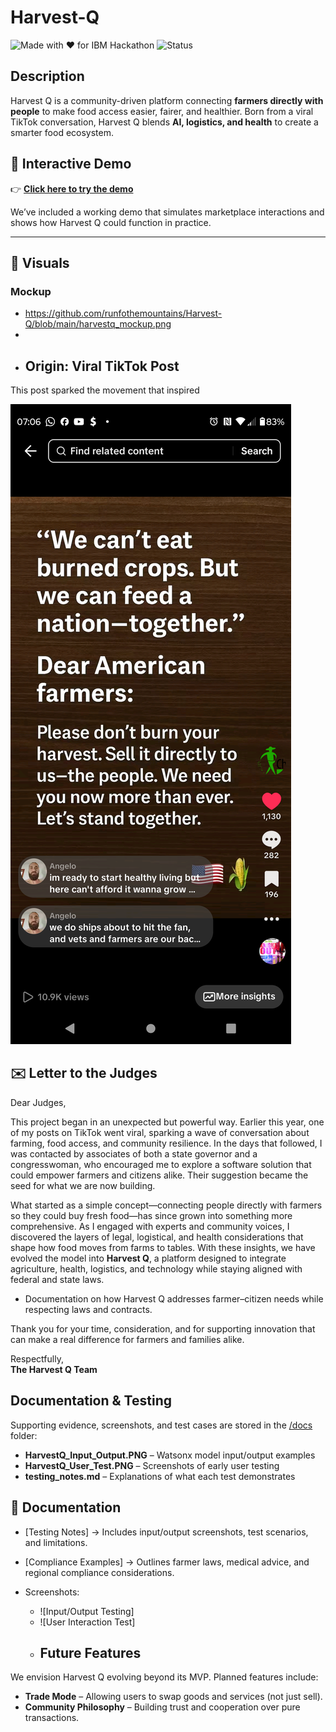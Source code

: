 # Harvest-Q
![Made with ❤️ for IBM Hackathon](https://img.shields.io/badge/Made%20with%20%E2%9D%A4-IBM%20Hackathon-blue)
![Status](https://img.shields.io/badge/Status-Demo%20Ready-brightgreen)

## Description

Harvest Q is a community-driven platform connecting **farmers directly with people** to make food access easier, fairer, and healthier. Born from a viral TikTok conversation, Harvest Q blends **AI, logistics, and health** to create a smarter food ecosystem.  


## 🚀 Interactive Demo

👉 [**Click here to try the demo**](https://runfothemountains.github.io/Harvest-Q/)

We’ve included a working demo that simulates marketplace interactions and shows how Harvest Q could function in practice.  


---

## 📸 Visuals  

### Mockup  
- https://github.com/runfothemountains/Harvest-Q/blob/main/harvestq_mockup.png
- 
- ## Origin: Viral TikTok Post  

This post sparked the movement that inspired

![Viral Post Screenshot](https://raw.githubusercontent.com/runfothemountains/Harvest-Q/main/Screenshot_20250818-070644.png)

## ✉️ Letter to the Judges

Dear Judges,  

This project began in an unexpected but powerful way. Earlier this year, one of my posts on TikTok went viral, sparking a wave of conversation about farming, food access, and community resilience. In the days that followed, I was contacted by associates of both a state governor and a congresswoman, who encouraged me to explore a software solution that could empower farmers and citizens alike. Their suggestion became the seed for what we are now building.  

What started as a simple concept—connecting people directly with farmers so they could buy fresh food—has since grown into something more comprehensive. As I engaged with experts and community voices, I discovered the layers of legal, logistical, and health considerations that shape how food moves from farms to tables. With these insights, we have evolved the model into **Harvest Q**, a platform designed to integrate agriculture, health, logistics, and technology while staying aligned with federal and state laws.  

- Documentation on how Harvest Q addresses farmer–citizen needs while respecting laws and contracts.

Thank you for your time, consideration, and for supporting innovation that can make a real difference for farmers and families alike.  

Respectfully,  
**The Harvest Q Team**  

## Documentation & Testing
Supporting evidence, screenshots, and test cases are stored in the [/docs](/docs) folder:
- **HarvestQ_Input_Output.PNG** – Watsonx model input/output examples
- **HarvestQ_User_Test.PNG** – Screenshots of early user testing
- **testing_notes.md** – Explanations of what each test demonstrates
## 📂 Documentation

- [Testing Notes] 
  → Includes input/output screenshots, test scenarios, and limitations.  

- [Compliance Examples]
  → Outlines farmer laws, medical advice, and regional compliance considerations.  

- Screenshots:  
  - ![Input/Output Testing]  
  - ![User Interaction Test]
  - ## Future Features
We envision Harvest Q evolving beyond its MVP. Planned features include:
- **Trade Mode** – Allowing users to swap goods and services (not just sell).
- **Community Philosophy** – Building trust and cooperation over pure transactions.




